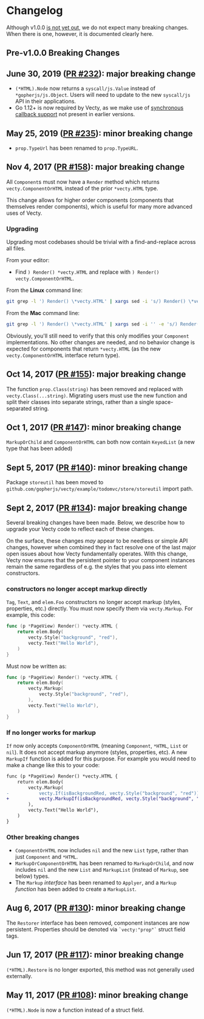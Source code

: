 Changelog
=========

Although v1.0.0 [is not yet out](https://github.com/gopherjs/vecty/milestone/1), we do not expect many breaking changes. When there is one, however, it is documented clearly here.

Pre-v1.0.0 Breaking Changes
---------------------------

## June 30, 2019 ([PR #232](https://github.com/gopherjs/vecty/pull/232)): major breaking change

- `(*HTML).Node` now returns a `syscall/js.Value` instead of `*gopherjs/js.Object`. Users will need to update to the new `syscall/js` API in their applications.
- Go 1.12+ is now required by Vecty, as we make use of [synchronous callback support](https://go-review.googlesource.com/c/go/+/142004) not present in earlier versions.

## May 25, 2019 ([PR #235](https://github.com/gopherjs/vecty/pull/235)): minor breaking change

- `prop.TypeUrl` has been renamed to `prop.TypeURL`.

## Nov 4, 2017 ([PR #158](https://github.com/gopherjs/vecty/pull/158)): major breaking change

All `Component`s must now have a `Render` method which returns `vecty.ComponentOrHTML` instead of the prior `*vecty.HTML` type.

This change allows for higher order components (components that themselves render components), which is useful for many more advanced uses of Vecty.

### Upgrading

Upgrading most codebases should be trivial with a find-and-replace across all files.

From your editor:
* Find `) Render() *vecty.HTML` and replace with `) Render() vecty.ComponentOrHTML`.

From the __Linux__ command line:
```bash
git grep -l ') Render() \*vecty.HTML' | xargs sed -i 's/) Render() \*vecty.HTML/) Render() vecty.ComponentOrHTML/g'
```

From the __Mac__ command line:
```bash
git grep -l ') Render() \*vecty.HTML' | xargs sed -i '' -e 's/) Render() \*vecty.HTML/) Render() vecty.ComponentOrHTML/g'
```

Obviously, you'll still need to verify that this only modifies your `Component` implementations. No other changes are needed, and no behavior change is expected for components that return `*vecty.HTML` (as the new `vecty.ComponentOrHTML` interface return type).

## Oct 14, 2017 ([PR #155](https://github.com/gopherjs/vecty/pull/155)): major breaking change

The function `prop.Class(string)` has been removed and replaced with `vecty.Class(...string)`.  Migrating users must use the new function and split their classes into separate strings, rather than a single space-separated string.

## Oct 1, 2017 ([PR #147](https://github.com/gopherjs/vecty/pull/147)): minor breaking change

`MarkupOrChild` and `ComponentOrHTML` can both now contain `KeyedList` (a new type that has been added)

## Sept 5, 2017 ([PR #140](https://github.com/gopherjs/vecty/pull/140)): minor breaking change

Package `storeutil` has been moved to `github.com/gopherjs/vecty/example/todomvc/store/storeutil` import path.


## Sept 2, 2017 ([PR #134](https://github.com/gopherjs/vecty/pull/134)): major breaking change

Several breaking changes have been made. Below, we describe how to upgrade your Vecty code to reflect each of these changes.

On the surface, these changes _may_ appear to be needless or simple API changes, however when combined they in fact resolve one of the last major open issues about how Vecty fundamentally operates. With this change, Vecty now ensures that the persistent pointer to your component instances remain the same regardless of e.g. the styles that you pass into element constructors.

### constructors no longer accept markup directly

`Tag`, `Text`, and `elem.Foo` constructors no longer accept markup (styles, properties, etc.) directly. You must now specify them via `vecty.Markup`. For example, this code:

```Go
func (p *PageView) Render() *vecty.HTML {
 	return elem.Body(
 		vecty.Style("background", "red"),
	 	vecty.Text("Hello World"),
 	)
}
```

Must now be written as:

```Go
func (p *PageView) Render() *vecty.HTML {
 	return elem.Body(
 		vecty.Markup(
	 		vecty.Style("background", "red"),
 		),
	 	vecty.Text("Hello World"),
 	)
}
```

### If no longer works for markup

`If` now only accepts `ComponentOrHTML` (meaning `Component`, `*HTML`, `List` or `nil`). It does not accept markup anymore (styles, properties, etc). A new `MarkupIf` function is added for this purpose. For example you would need to make a change like this to your code:

```diff
func (p *PageView) Render() *vecty.HTML {
 	return elem.Body(
 		vecty.Markup(
-			vecty.If(isBackgroundRed, vecty.Style("background", "red")),
+			vecty.MarkupIf(isBackgroundRed, vecty.Style("background", "red")),
 		),
 		vecty.Text("Hello World"),
 	)
}
```

### Other breaking changes

- `ComponentOrHTML` now includes `nil` and the new `List` type, rather than just `Component` and `*HTML`.
- `MarkupOrComponentOrHTML` has been renamed to `MarkupOrChild`, and now includes `nil` and the new `List` and `MarkupList` (instead of `Markup`, see below) types.
- The `Markup` _interface_ has been renamed to `Applyer`, and a `Markup` _function_ has been added to create a `MarkupList`.


## Aug 6, 2017 ([PR #130](https://github.com/gopherjs/vecty/pull/130)): minor breaking change

The `Restorer` interface has been removed, component instances are now persistent. Properties should be denoted via ``` `vecty:"prop"` ``` struct field tags.


## Jun 17, 2017 ([PR #117](https://github.com/gopherjs/vecty/pull/117)): minor breaking change

`(*HTML).Restore` is no longer exported, this method was not generally used externally.


## May 11, 2017 ([PR #108](https://github.com/gopherjs/vecty/pull/108)): minor breaking change

`(*HTML).Node` is now a function instead of a struct field.
